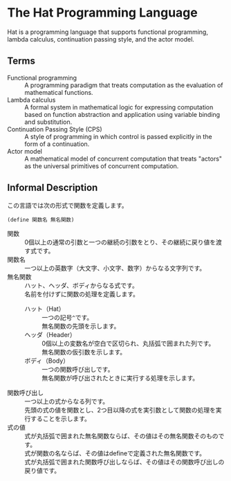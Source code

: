 <title>Hat (programming language)</title>

# The Hat Programming Language

Hat is a programming language that supports functional programming, lambda calculus, continuation passing style, and the actor model.

## Terms
<dl>
<dt>Functional programming</dt><dd>A programming paradigm that treats computation as the evaluation of mathematical functions.</dd>
<dt>Lambda calculus</dt><dd>A formal system in mathematical logic for expressing computation based on function abstraction and application using variable binding and substitution.</dd>
<dt>Continuation Passing Style (CPS)</dt><dd>A style of programming in which control is passed explicitly in the form of a continuation.</dd>
<dt>Actor model</dt><dd>A mathematical model of concurrent computation that treats "actors" as the universal primitives of concurrent computation.</dd>
</dl>
<!-- <dt>Variable</dt><dd>A storage location paired with an associated symbolic name, which contains quantity of information referred to as a value.</dd>
<dt>Bound variable</dt><dd></dd>
<dt>Free variable</dt><dd></dd>
<!-- dt></dt><dd></dd>
-->

## Informal Description
この言語では次の形式で関数を定義します。

    (define 関数名 無名関数)

<dl>
<dt>関数</dt>
<dd>0個以上の通常の引数と一つの継続の引数をとり、その継続に戻り値を渡す式です。</dd>
<dt>関数名</dt>
<dd>一つ以上の英数字（大文字、小文字、数字）からなる文字列です。</dd>
<dt>無名関数</dt>
<dd>ハット、ヘッダ、ボディからなる式です。</dd>
<dd>名前を付けずに関数の処理を定義します。</dd>
<dd><dl>
<dt>ハット（Hat）</dt>
<dd>一つの記号<code>^</code>です。</dd>
<dd>無名関数の先頭を示します。</dd>
<dt>ヘッダ（Header）</dt>
<dd>0個以上の変数名が空白で区切られ、丸括弧で囲まれた列です。</dd>
<dd>無名関数の仮引数を示します。</dd>
<dt>ボディ（Body）</dt>
<dd>一つの関数呼び出しです。</dd>
<dd>無名関数が呼び出されたときに実行する処理を示します。</dd>
</dl></dd>
<dt>関数呼び出し</dt>
<dd>一つ以上の式からなる列です。</dd>
<dd>先頭の式の値を関数とし、2つ目以降の式を実引数として関数の処理を実行することを示します。</dd>
<dt>式の値</dt>
<dd>式が丸括弧で囲まれた無名関数ならば、その値はその無名関数そのものです。</dd>
<dd>式が関数の名ならば、その値はdefineで定義された無名関数です。</dd>    
<dd>式が丸括弧で囲まれた関数呼び出しならば、その値はその関数呼び出しの戻り値です。</dd>
<dt></dt>
<dd></dd>
</dl>
